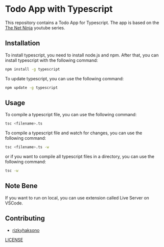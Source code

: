 # Todo App with Typescript

This repository contains a Todo App for Typescript. The app is based on the [The Net Ninja](https://www.youtube.com/playlist?list=PL4cUxeGkcC9gUgr39Q_yD6v-bSyMwKPUI) youtube series.

## Installation

To install typescript, you need to install node.js and npm. After that, you can install typescript with the following command:

```bash
npm install -g typescript
```

To update typescript, you can use the following command:

```bash
npm update -g typescript
```

## Usage

To compile a typescript file, you can use the following command:

```bash
tsc <filename>.ts
```

To compile a typescript file and watch for changes, you can use the following command:

```bash
tsc <filename>.ts -w
```

or if you want to compile all typescript files in a directory, you can use the following command:

```bash
tsc -w
```

## Note Bene

If you want to run on local, you can use extension called Live Server on VSCode.

## Contributing

-   [rizkyhaksono](https://github.com/rizkyhaksono)

[LICENSE](https://github.com/rizkyhaksono/todo-typescript/blob/main/README.md)
